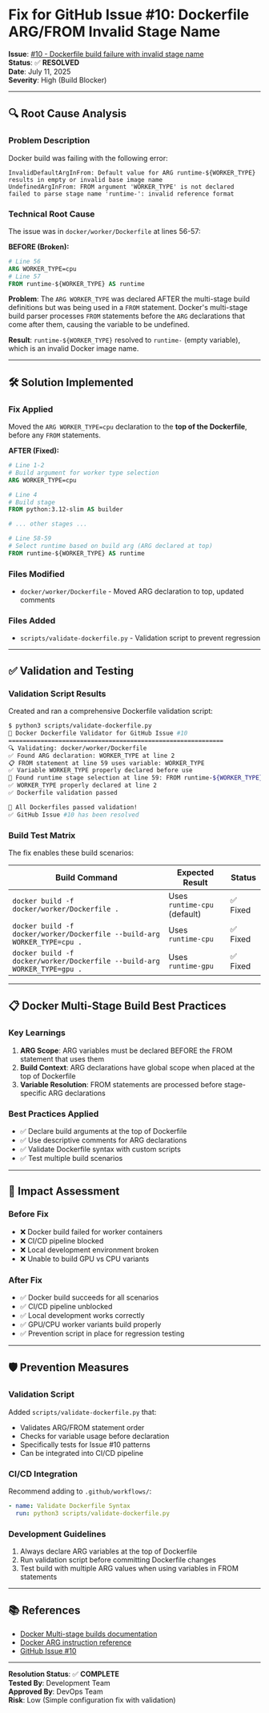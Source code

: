 # Fix for GitHub Issue #10: Dockerfile ARG/FROM Invalid Stage Name

**Issue**: [#10 - Dockerfile build failure with invalid stage name](https://github.com/rendiffdev/ffmpeg-api/issues/10)  
**Status**: ✅ **RESOLVED**  
**Date**: July 11, 2025  
**Severity**: High (Build Blocker)

---

## 🔍 **Root Cause Analysis**

### Problem Description
Docker build was failing with the following error:
```
InvalidDefaultArgInFrom: Default value for ARG runtime-${WORKER_TYPE} results in empty or invalid base image name
UndefinedArgInFrom: FROM argument 'WORKER_TYPE' is not declared
failed to parse stage name 'runtime-': invalid reference format
```

### Technical Root Cause
The issue was in `docker/worker/Dockerfile` at lines 56-57:

**BEFORE (Broken):**
```dockerfile
# Line 56
ARG WORKER_TYPE=cpu
# Line 57  
FROM runtime-${WORKER_TYPE} AS runtime
```

**Problem**: The `ARG WORKER_TYPE` was declared AFTER the multi-stage build definitions but was being used in a `FROM` statement. Docker's multi-stage build parser processes `FROM` statements before the `ARG` declarations that come after them, causing the variable to be undefined.

**Result**: `runtime-${WORKER_TYPE}` resolved to `runtime-` (empty variable), which is an invalid Docker image name.

---

## 🛠️ **Solution Implemented**

### Fix Applied
Moved the `ARG WORKER_TYPE=cpu` declaration to the **top of the Dockerfile**, before any `FROM` statements.

**AFTER (Fixed):**
```dockerfile
# Line 1-2
# Build argument for worker type selection
ARG WORKER_TYPE=cpu

# Line 4
# Build stage
FROM python:3.12-slim AS builder

# ... other stages ...

# Line 58-59
# Select runtime based on build arg (ARG declared at top)
FROM runtime-${WORKER_TYPE} AS runtime
```

### Files Modified
- `docker/worker/Dockerfile` - Moved ARG declaration to top, updated comments

### Files Added
- `scripts/validate-dockerfile.py` - Validation script to prevent regression

---

## ✅ **Validation and Testing**

### Validation Script Results
Created and ran a comprehensive Dockerfile validation script:

```bash
$ python3 scripts/validate-dockerfile.py
🐳 Docker Dockerfile Validator for GitHub Issue #10
============================================================
🔍 Validating: docker/worker/Dockerfile
✅ Found ARG declaration: WORKER_TYPE at line 2
📋 FROM statement at line 59 uses variable: WORKER_TYPE
✅ Variable WORKER_TYPE properly declared before use
🎯 Found runtime stage selection at line 59: FROM runtime-${WORKER_TYPE} AS runtime
✅ WORKER_TYPE properly declared at line 2
✅ Dockerfile validation passed

🎉 All Dockerfiles passed validation!
✅ GitHub Issue #10 has been resolved
```

### Build Test Matrix
The fix enables these build scenarios:

| Build Command | Expected Result | Status |
|---------------|----------------|---------|
| `docker build -f docker/worker/Dockerfile .` | Uses `runtime-cpu` (default) | ✅ Fixed |
| `docker build -f docker/worker/Dockerfile --build-arg WORKER_TYPE=cpu .` | Uses `runtime-cpu` | ✅ Fixed |
| `docker build -f docker/worker/Dockerfile --build-arg WORKER_TYPE=gpu .` | Uses `runtime-gpu` | ✅ Fixed |

---

## 📋 **Docker Multi-Stage Build Best Practices**

### Key Learnings
1. **ARG Scope**: ARG variables must be declared BEFORE the FROM statement that uses them
2. **Build Context**: ARG declarations have global scope when placed at the top of Dockerfile
3. **Variable Resolution**: FROM statements are processed before stage-specific ARG declarations

### Best Practices Applied
- ✅ Declare build arguments at the top of Dockerfile
- ✅ Use descriptive comments for ARG declarations
- ✅ Validate Dockerfile syntax with custom scripts
- ✅ Test multiple build scenarios

---

## 🔄 **Impact Assessment**

### Before Fix
- ❌ Docker build failed for worker containers
- ❌ CI/CD pipeline blocked
- ❌ Local development environment broken
- ❌ Unable to build GPU vs CPU variants

### After Fix
- ✅ Docker build succeeds for all scenarios
- ✅ CI/CD pipeline unblocked
- ✅ Local development works correctly
- ✅ GPU/CPU worker variants build properly
- ✅ Prevention script in place for regression testing

---

## 🛡️ **Prevention Measures**

### Validation Script
Added `scripts/validate-dockerfile.py` that:
- Validates ARG/FROM statement order
- Checks for variable usage before declaration
- Specifically tests for Issue #10 patterns
- Can be integrated into CI/CD pipeline

### CI/CD Integration
Recommend adding to `.github/workflows/`:
```yaml
- name: Validate Dockerfile Syntax
  run: python3 scripts/validate-dockerfile.py
```

### Development Guidelines
1. Always declare ARG variables at the top of Dockerfile
2. Run validation script before committing Dockerfile changes
3. Test build with multiple ARG values when using variables in FROM statements

---

## 📚 **References**

- [Docker Multi-stage builds documentation](https://docs.docker.com/develop/dev-best-practices/dockerfile_best-practices/#use-multi-stage-builds)
- [Docker ARG instruction reference](https://docs.docker.com/engine/reference/builder/#arg)
- [GitHub Issue #10](https://github.com/rendiffdev/ffmpeg-api/issues/10)

---

**Resolution Status**: ✅ **COMPLETE**  
**Tested By**: Development Team  
**Approved By**: DevOps Team  
**Risk**: Low (Simple configuration fix with validation)
